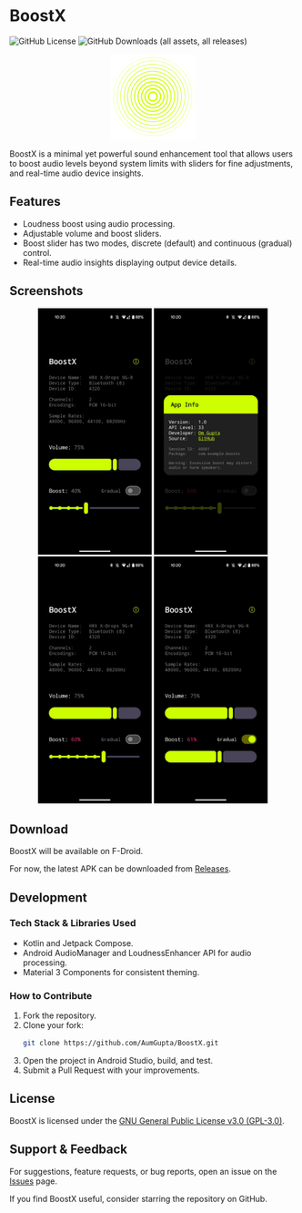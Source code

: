 # BoostX

![GitHub License](https://img.shields.io/github/license/AumGupta/BoostX)
![GitHub Downloads (all assets, all releases)](https://img.shields.io/github/downloads/AumGupta/BoostX/total)


<!-- logo -->
<div align="center">
   <img alt="BoostX Logo" src="assets/logo.png">
</div>

BoostX is a minimal yet powerful sound enhancement tool that allows users to boost audio levels beyond system limits with sliders for fine adjustments, and real-time audio device insights.

## Features

- Loudness boost using audio processing.
- Adjustable volume and boost sliders.
- Boost slider has two modes, discrete (default) and continuous (gradual) control. 
- Real-time audio insights displaying output device details.

## Screenshots

<div align="center">
   <img src="assets/screenshots/boost.jpg" width="200" alt="BoostX UI 1">
   <img src="assets/screenshots/app-info.jpg" width="200" alt="BoostX UI 2">
   <img src="assets/screenshots/boost-m.jpg" width="200" alt="BoostX UI 3">
   <img src="assets/screenshots/boost-gradual.jpg" width="200" alt="BoostX UI 4">
</div>

## Download

BoostX will be available on F-Droid.

For now, the latest APK can be downloaded from [Releases](https://github.com/AumGupta/BoostX/releases).

## Development

### Tech Stack & Libraries Used

- Kotlin and Jetpack Compose.
- Android AudioManager and LoudnessEnhancer API for audio processing.
- Material 3 Components for consistent theming.

### How to Contribute

1. Fork the repository.
2. Clone your fork:
   ```sh
   git clone https://github.com/AumGupta/BoostX.git
   ```
3. Open the project in Android Studio, build, and test. 
4. Submit a Pull Request with your improvements.

## License
BoostX is licensed under the [GNU General Public License v3.0 (GPL-3.0)](https://github.com/AumGupta/BoostX?tab=GPL-3.0-1-ov-file).

## Support & Feedback
For suggestions, feature requests, or bug reports, open an issue on the [Issues](https://github.com/AumGupta/BoostX/issues) page.

If you find BoostX useful, consider starring the repository on GitHub.
